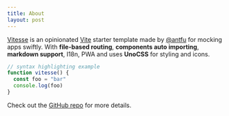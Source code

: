 ```yaml
---
title: About
layout: post
---
```


[Vitesse](https://github.com/antfu/vitesse) is an opinionated [Vite](https://github.com/vitejs/vite) starter template made by [@antfu](https://github.com/antfu) for mocking apps swiftly. With **file-based routing**, **components auto importing**, **markdown support**, I18n, PWA and uses **UnoCSS** for styling and icons.

```js
// syntax highlighting example
function vitesse() {
  const foo = "bar"
  console.log(foo)
}
```

Check out the [GitHub repo](https://github.com/antfu/vitesse) for more details.
